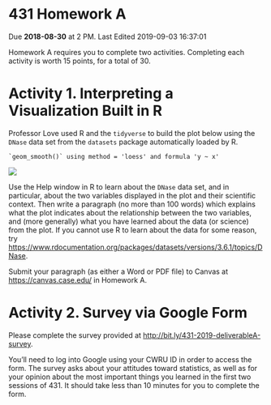 431 Homework A
================
Due **2018-08-30** at 2 PM. Last Edited 2019-09-03 16:37:01

Homework A requires you to complete two activities. Completing each
activity is worth 15 points, for a total of 30.

# Activity 1. Interpreting a Visualization Built in R

Professor Love used R and the `tidyverse` to build the plot below using
the `DNase` data set from the `datasets` package automatically loaded by
R.

    `geom_smooth()` using method = 'loess' and formula 'y ~ x'

![](https://github.com/THOMASELOVE/2019-431/blob/master/HOMEWORK/A/README/figure-gfm/unnamed-chunk-1-1.png)<!-- -->

Use the Help window in R to learn about the `DNase` data set, and in
particular, about the two variables displayed in the plot and their
scientific context. Then write a paragraph (no more than 100 words)
which explains what the plot indicates about the relationship between
the two variables, and (more generally) what you have learned about the
data (or science) from the plot. If you cannot use R to learn about the
data for some reason, try
<https://www.rdocumentation.org/packages/datasets/versions/3.6.1/topics/DNase>.

Submit your paragraph (as either a Word or PDF file) to Canvas at
<https://canvas.case.edu/> in Homework A.

# Activity 2. Survey via Google Form

Please complete the survey provided at
<http://bit.ly/431-2019-deliverableA-survey>.

You’ll need to log into Google using your CWRU ID in order to access the
form. The survey asks about your attitudes toward statistics, as well as
for your opinion about the most important things you learned in the
first two sessions of 431. It should take less than 10 minutes for you
to complete the form.
